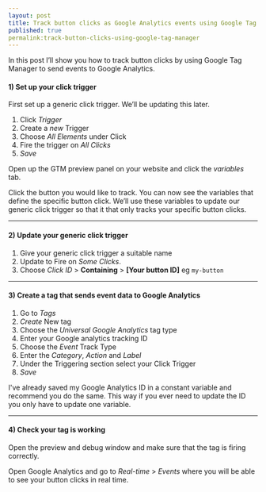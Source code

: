 ```yaml
---
layout: post
title: Track button clicks as Google Analytics events using Google Tag Manager
published: true
permalink:track-button-clicks-using-google-tag-manager
---
```

In this post I’ll show you how to track button clicks by using Google Tag Manager to send events to Google Analytics.

<amp-img src="/assets/images/click-me.gif" height="349" width="660" layout="responsive" alt="Track button clicks with GTM"></amp-img>

#### 1) Set up your click trigger

First set up a generic click trigger. We’ll be updating this later.

1. Click _Trigger_
1. Create a _new_ Trigger
1. Choose _All Elements_ under Click
1. Fire the trigger on _All Clicks_
1. _Save_

<amp-img src="/assets/images/all-clicks-trigger.jpg" height="189" width="660" layout="responsive" alt="GTM trigger configuration"></amp-img>

Open up the GTM preview panel on your website and click the _variables_ tab. 

Click the button you would like to track. You can now see the variables that define the specific button click. We’ll use these variables to update our generic click trigger so that it that only tracks your specific button clicks.

<amp-img src="/assets/images/variables.jpg" height="266" width="660" layout="responsive" alt="GTM variables"></amp-img>

<hr>

#### 2) Update your generic click trigger

1. Give your generic click trigger a suitable name
1. Update to Fire on _Some Clicks_.
1. Choose _Click ID_ > **Containing** > **[Your button ID]** eg `my-button`

<amp-img src="/assets/images/trigger-connfig.jpg" height="245" width="660" layout="responsive" alt="GTM trigger configuration with some clicks"></amp-img>

<hr>

#### 3) Create a tag that sends event data to Google Analytics

1. Go to _Tags_
1. _Create_ New tag
1. Choose the _Universal Google Analytics_ tag type
1. Enter your Google analytics tracking ID
1. Choose the _Event_ Track Type
1. Enter the _Category_,  _Action_ and _Label_
1. Under the Triggering section select your Click Trigger
1. _Save_

<amp-img src="/assets/images/button-click-event.jpg" height="308" width="660" layout="responsive" alt="GTM event"></amp-img>

I've already saved my Google Analytics ID in a constant variable and recommend you do the same. This way if you ever need to update the ID you only have to update one variable.

<hr>

#### 4) Check your tag is working

Open the preview and debug window and make sure that the tag is firing correctly.

<amp-img src="/assets/images/check-button-click-tag.jpg" height="309" width="660" layout="responsive" alt="GTM tag firing"></amp-img>

Open Google Analytics and go to _Real-time_ > _Events_ where you will be able to see your button clicks in real time.

<amp-img src="/assets/images/real-time-button-click.jpg" height="243" width="660" layout="responsive" alt="GA real-time events"></amp-img>
